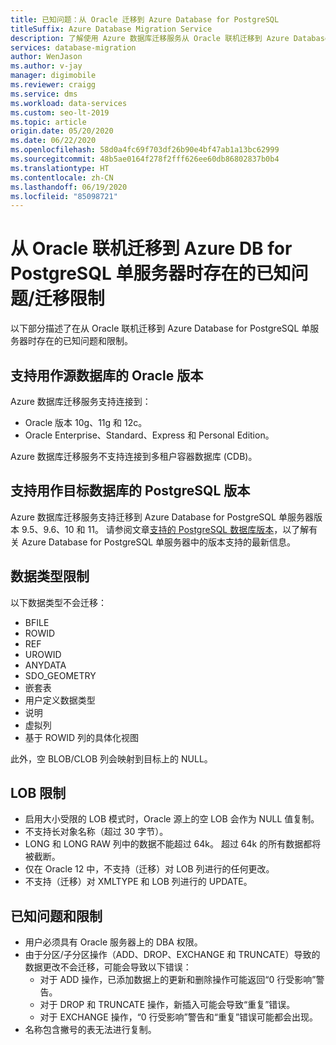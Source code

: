 ```yaml
---
title: 已知问题：从 Oracle 迁移到 Azure Database for PostgreSQL
titleSuffix: Azure Database Migration Service
description: 了解使用 Azure 数据库迁移服务从 Oracle 联机迁移到 Azure Database for PostgreSQL 单服务器时存在的已知问题和迁移限制。
services: database-migration
author: WenJason
ms.author: v-jay
manager: digimobile
ms.reviewer: craigg
ms.service: dms
ms.workload: data-services
ms.custom: seo-lt-2019
ms.topic: article
origin.date: 05/20/2020
ms.date: 06/22/2020
ms.openlocfilehash: 58d0a4fc69f703df26b90e4bf47ab1a13bc62999
ms.sourcegitcommit: 48b5ae0164f278f2fff626ee60db86802837b0b4
ms.translationtype: HT
ms.contentlocale: zh-CN
ms.lasthandoff: 06/19/2020
ms.locfileid: "85098721"
---
```

# <a name="known-issuesmigration-limitations-with-online-migrations-from-oracle-to-azure-db-for-postgresql-single-server"></a>从 Oracle 联机迁移到 Azure DB for PostgreSQL 单服务器时存在的已知问题/迁移限制

以下部分描述了在从 Oracle 联机迁移到 Azure Database for PostgreSQL 单服务器时存在的已知问题和限制。

## <a name="oracle-versions-supported-as-a-source-database"></a>支持用作源数据库的 Oracle 版本

Azure 数据库迁移服务支持连接到：

- Oracle 版本 10g、11g 和 12c。
- Oracle Enterprise、Standard、Express 和 Personal Edition。

Azure 数据库迁移服务不支持连接到多租户容器数据库 (CDB)。

## <a name="postgresql-versions-supported-as-a-target-database"></a>支持用作目标数据库的 PostgreSQL 版本

Azure 数据库迁移服务支持迁移到 Azure Database for PostgreSQL 单服务器版本 9.5、9.6、10 和 11。 请参阅文章[支持的 PostgreSQL 数据库版本](/postgresql/concepts-supported-versions)，以了解有关 Azure Database for PostgreSQL 单服务器中的版本支持的最新信息。

## <a name="datatype-limitations"></a>数据类型限制

以下数据类型不会迁移：

- BFILE
- ROWID
- REF
- UROWID
- ANYDATA
- SDO_GEOMETRY
- 嵌套表
- 用户定义数据类型
- 说明
- 虚拟列
- 基于 ROWID 列的具体化视图

此外，空 BLOB/CLOB 列会映射到目标上的 NULL。

## <a name="lob-limitations"></a>LOB 限制

- 启用大小受限的 LOB 模式时，Oracle 源上的空 LOB 会作为 NULL 值复制。
- 不支持长对象名称（超过 30 字节）。
- LONG 和 LONG RAW 列中的数据不能超过 64k。 超过 64k 的所有数据都将被截断。
- 仅在 Oracle 12 中，不支持（迁移）对 LOB 列进行的任何更改。
- 不支持（迁移）对 XMLTYPE 和 LOB 列进行的 UPDATE。

## <a name="known-issues-and-limitations"></a>已知问题和限制

- 用户必须具有 Oracle 服务器上的 DBA 权限。
- 由于分区/子分区操作（ADD、DROP、EXCHANGE 和 TRUNCATE）导致的数据更改不会迁移，可能会导致以下错误：
  - 对于 ADD 操作，已添加数据上的更新和删除操作可能返回“0 行受影响”警告。
  - 对于 DROP 和 TRUNCATE 操作，新插入可能会导致“重复”错误。
  - 对于 EXCHANGE 操作，“0 行受影响”警告和“重复”错误可能都会出现。
- 名称包含撇号的表无法进行复制。
